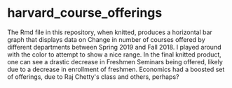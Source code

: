 # harvard_course_offerings
The Rmd file in this repository, when knitted, produces a horizontal bar graph that displays data on Change in number of courses offered by different departments between Spring 2019 and Fall 2018.  I played around with the color to attempt to show a nice range.
In the final knitted product, one can see a drastic decrease in Freshmen Seminars being offered, likely due to a decrease in enrollment of freshmen.  Economics had a boosted set of offerings, due to Raj Chetty's class and others, perhaps?
